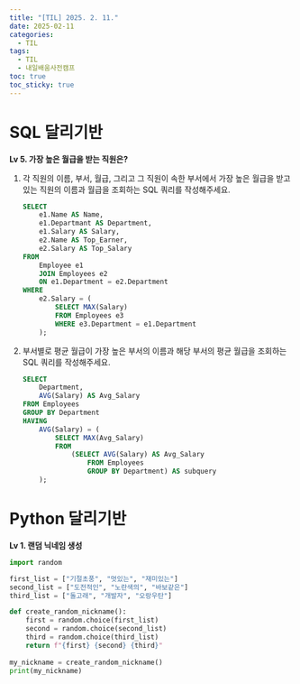 ```yaml
---
title: "[TIL] 2025. 2. 11."
date: 2025-02-11
categories:
  - TIL
tags:
  - TIL
  - 내일배움사전캠프
toc: true
toc_sticky: true
---
```

# SQL 달리기반

**Lv 5. 가장 높은 월급을 받는 직원은?**

1. 각 직원의 이름, 부서, 월급, 그리고 그 직원이 속한 부서에서 가장 높은 월급을 받고 있는 직원의 이름과 월급을 조회하는 SQL 쿼리를 작성해주세요.
    
    ```sql
    SELECT
    	e1.Name AS Name,
    	e1.Departmant AS Department,
    	e1.Salary AS Salary,
    	e2.Name AS Top_Earner,
    	e2.Salary AS Top_Salary
    FROM 
    	Employee e1
    	JOIN Employees e2 
    	ON e1.Department = e2.Department
    WHERE
    	e2.Salary = (
    		SELECT MAX(Salary)
    		FROM Employees e3
    		WHERE e3.Department = e1.Department
    	);
    ```
    
2. 부서별로 평균 월급이 가장 높은 부서의 이름과 해당 부서의 평균 월급을 조회하는 SQL 쿼리를 작성해주세요.
    
    ```sql
    SELECT 
    	Department, 
    	AVG(Salary) AS Avg_Salary
    FROM Employees
    GROUP BY Department
    HAVING 
    	AVG(Salary) = (
    		SELECT MAX(Avg_Salary)
    		FROM
    			(SELECT AVG(Salary) AS Avg_Salary
    				FROM Employees
    				GROUP BY Department) AS subquery
    	);
    ```
    

# Python 달리기반

**Lv 1. 랜덤 닉네임 생성**

```python
import random

first_list = ["기절초풍", "멋있는", "재미있는"]
second_list = ["도전적인", "노란색의", "바보같은"]
third_list = ["돌고래", "개발자", "오랑우탄"]

def create_random_nickname():
	first = random.choice(first_list)
	second = random.choice(second_list)
	third = random.choice(third_list)
	return f"{first} {second} {third}"
	
my_nickname = create_random_nickname()
print(my_nickname)

```
